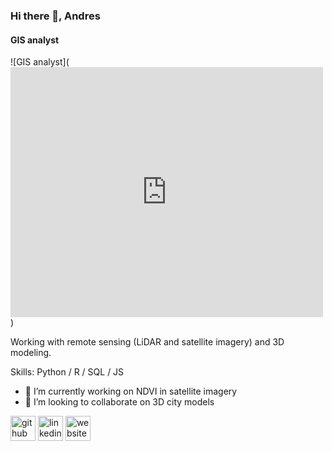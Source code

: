 ### Hi there 👋, Andres
#### GIS analyst

![GIS analyst](<iframe width="500" height="400" frameborder="0" scrolling="no" allowfullscreen src="https://arcg.is/XWzKH"></iframe>)

Working with remote sensing (LiDAR and satellite imagery) and 3D modeling.

Skills: Python / R / SQL / JS

- 🔭 I’m currently working on NDVI in satellite imagery 
- 👯 I’m looking to collaborate on 3D city models 


[<img src='https://cdn.jsdelivr.net/npm/simple-icons@3.0.1/icons/github.svg' alt='github' height='40'>](https://github.com/AndresKasekamp)  [<img src='https://cdn.jsdelivr.net/npm/simple-icons@3.0.1/icons/linkedin.svg' alt='linkedin' height='40'>](https://www.linkedin.com/in/andres-kasekamp-a226b2198/)  [<img src='https://cdn.jsdelivr.net/npm/simple-icons@3.0.1/icons/icloud.svg' alt='website' height='40'>](3d.maaamet.ee/kaart)  




